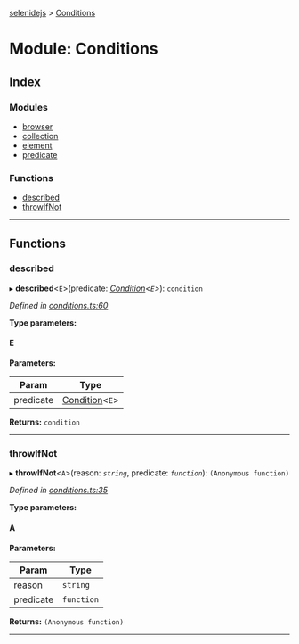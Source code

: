 [selenidejs](../README.md) > [Conditions](../modules/conditions.md)

# Module: Conditions

## Index

### Modules

* [browser](conditions.browser.md)
* [collection](conditions.collection.md)
* [element](conditions.element.md)
* [predicate](conditions.predicate.md)

### Functions

* [described](conditions.md#described)
* [throwIfNot](conditions.md#throwifnot)

---

## Functions

<a id="described"></a>

###  described

▸ **described**<`E`>(predicate: *[Condition](condition.md)<`E`>*): `condition`

*Defined in [conditions.ts:60](https://github.com/KnowledgeExpert/selenidejs/blob/master/lib/conditions.ts#L60)*

**Type parameters:**

#### E 
**Parameters:**

| Param | Type |
| ------ | ------ |
| predicate | [Condition](condition.md)<`E`> |

**Returns:** `condition`

___
<a id="throwifnot"></a>

###  throwIfNot

▸ **throwIfNot**<`A`>(reason: *`string`*, predicate: *`function`*): `(Anonymous function)`

*Defined in [conditions.ts:35](https://github.com/KnowledgeExpert/selenidejs/blob/master/lib/conditions.ts#L35)*

**Type parameters:**

#### A 
**Parameters:**

| Param | Type |
| ------ | ------ |
| reason | `string` |
| predicate | `function` |

**Returns:** `(Anonymous function)`

___


